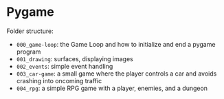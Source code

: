 # Pygame

Folder structure:
* `000_game-loop`: the Game Loop and how to initialize and end a pygame program
* `001_drawing`: surfaces, displaying images
* `002_events`: simple event handling
* `003_car-game`: a small game where the player controls a car and avoids crashing into oncoming traffic
* `004_rpg`: a simple RPG game with a player, enemies, and a dungeon